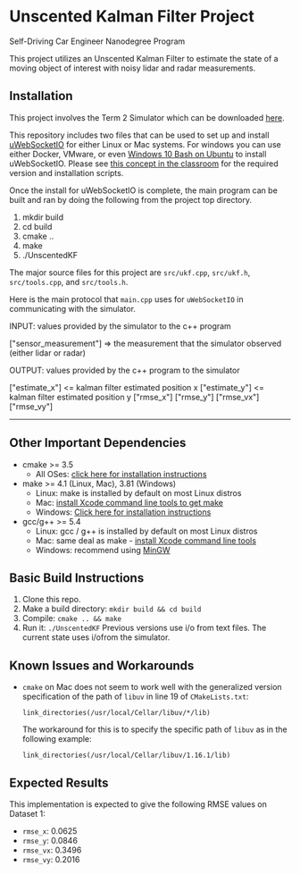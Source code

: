 # Unscented Kalman Filter Project
Self-Driving Car Engineer Nanodegree Program

This project utilizes an Unscented Kalman Filter to estimate the state
of a moving object of interest with noisy lidar and radar measurements.

## Installation

This project involves the Term 2 Simulator which can be downloaded
[here](https://github.com/udacity/self-driving-car-sim/releases).

This repository includes two files that can be used to set up and
install [uWebSocketIO](https://github.com/uWebSockets/uWebSockets) for
either Linux or Mac systems. For windows you can use either Docker,
VMware, or even
[Windows 10 Bash on Ubuntu](https://www.howtogeek.com/249966/how-to-install-and-use-the-linux-bash-shell-on-windows-10/)
to install uWebSocketIO. Please see
[this concept in the classroom](https://classroom.udacity.com/nanodegrees/nd013/parts/40f38239-66b6-46ec-ae68-03afd8a601c8/modules/0949fca6-b379-42af-a919-ee50aa304e6a/lessons/f758c44c-5e40-4e01-93b5-1a82aa4e044f/concepts/16cf4a78-4fc7-49e1-8621-3450ca938b77)
for the required version and installation scripts.

Once the install for uWebSocketIO is complete, the main program can be
built and ran by doing the following from the project top directory.

1. mkdir build
2. cd build
3. cmake ..
4. make
5. ./UnscentedKF

The major source files for this project are ```src/ukf.cpp```,
```src/ukf.h```, ```src/tools.cpp```, and ```src/tools.h```.

Here is the main protocol that ```main.cpp``` uses for
```uWebSocketIO``` in communicating with the simulator.


INPUT: values provided by the simulator to the c++ program

["sensor_measurement"] => the measurement that the simulator observed
(either lidar or radar)


OUTPUT: values provided by the c++ program to the simulator

["estimate_x"] <= kalman filter estimated position x
["estimate_y"] <= kalman filter estimated position y
["rmse_x"]
["rmse_y"]
["rmse_vx"]
["rmse_vy"]

---

## Other Important Dependencies
* cmake >= 3.5
  * All OSes: [click here for installation instructions](https://cmake.org/install/)
* make >= 4.1 (Linux, Mac), 3.81 (Windows)
  * Linux: make is installed by default on most Linux distros
  * Mac: [install Xcode command line tools to get make](https://developer.apple.com/xcode/features/)
  * Windows: [Click here for installation instructions](http://gnuwin32.sourceforge.net/packages/make.htm)
* gcc/g++ >= 5.4
  * Linux: gcc / g++ is installed by default on most Linux distros
  * Mac: same deal as make - [install Xcode command line tools](https://developer.apple.com/xcode/features/)
  * Windows: recommend using [MinGW](http://www.mingw.org/)

## Basic Build Instructions

1. Clone this repo.
2. Make a build directory: `mkdir build && cd build`
3. Compile: `cmake .. && make`
4. Run it: `./UnscentedKF` Previous versions use i/o from text files. The current state uses i/ofrom the simulator.


## Known Issues and Workarounds

* `cmake` on Mac does not seem to work well with the generalized version
 specification of the path of `libuv` in line 19 of `CMakeLists.txt`:
  ```
  link_directories(/usr/local/Cellar/libuv/*/lib)
  ```
  The workaround for this is to specify the specific path of `libuv` as
  in the following example:
  ```
  link_directories(/usr/local/Cellar/libuv/1.16.1/lib)
  ```


## Expected Results

This implementation is expected to give the following RMSE values on
Dataset 1:

* `rmse_x`: 0.0625
* `rmse_y`: 0.0846
* `rmse_vx`: 0.3496
* `rmse_vy`: 0.2016
